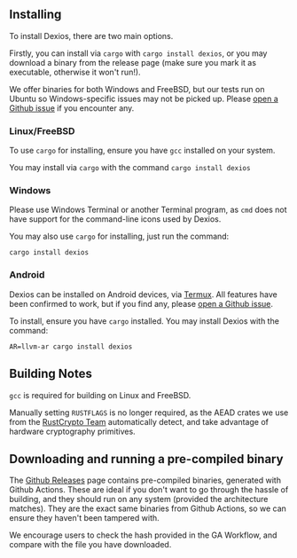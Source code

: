 ## Installing

To install Dexios, there are two main options.

Firstly, you can install via `cargo` with `cargo install dexios`, or you may download a binary from the release page (make sure you mark it as executable, otherwise it won't run!).

We offer binaries for both Windows and FreeBSD, but our tests run on Ubuntu so Windows-specific issues may not be picked up. Please [open a Github issue](https://github.com/brxken128/dexios/issues) if you encounter any.


### Linux/FreeBSD

To use `cargo` for installing, ensure you have `gcc` installed on your system.

You may install via `cargo` with the command `cargo install dexios`

### Windows

Please use Windows Terminal or another Terminal program, as `cmd` does not have support for the command-line icons used by Dexios.

You may also use `cargo` for installing, just run the command:

`cargo install dexios`

### Android

Dexios can be installed on Android devices, via [Termux](https://termux.com/). All features have been confirmed to work, but if you find any, please [open a Github issue](https://github.com/brxken128/dexios/issues).

To install, ensure you have `cargo` installed. You may install Dexios with the command:

`AR=llvm-ar cargo install dexios`

## Building Notes

`gcc` is required for building on Linux and FreeBSD.

Manually setting `RUSTFLAGS` is no longer required, as the AEAD crates we use from the [RustCrypto Team](https://github.com/RustCrypto) automatically detect, and take advantage of hardware cryptography primitives.

## Downloading and running a pre-compiled binary

The [Github Releases](https://github.com/brxken128/dexios/releases) page contains pre-compiled binaries, generated with Github Actions. These are ideal if you don't want to go through the hassle of building, and they should run on any system (provided the architecture matches). They are the exact same binaries from Github Actions, so we can ensure they haven't been tampered with. 

We encourage users to check the hash provided in the GA Workflow, and compare with the file you have downloaded.